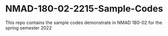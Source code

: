 # NMAD-180-02-2215-Sample-Codes
This repo contains the sample codes demonstrate in NMAD 180-02 for the spring semester 2022
